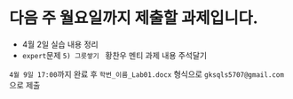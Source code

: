 # 다음 주 월요일까지 제출할 과제입니다. 
- 4월 2일 실습 내용 정리
- `expert`문제 `5) 그릇쌓기 ` 황찬우 멘티 과제 내용 주석달기

`4월 9일 17:00`까지 완료 후 `학번_이름_Lab01.docx` 형식으로 `gksqls5707@gmail.com`으로 제출
